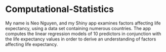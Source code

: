 # Computational-Statistics

My name is Neo Nguyen, and my Shiny app examines factors affecting life expectancy, using a data set containing numerous countries. The app computes the linear regression models of 10 predictors in conjunction with the life expectancy values in order to derive an understanding of factors affecting life expectancy. 
